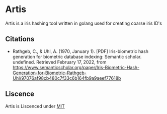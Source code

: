 # Artis

Artis is a iris hashing tool written in golang used for creating coarse iris ID's

## Citations

- Rathgeb, C., &amp; Uhl, A. (1970, January 1). [PDF] Iris-biometric hash generation for biometric database indexing: Semantic scholar. undefined. Retrieved February 17, 2022, from https://www.semanticscholar.org/paper/Iris-Biometric-Hash-Generation-for-Biometric-Rathgeb-Uhl/97076af98cb480c7f33c6b164fb9a9aeef77618b 

## Liscence

Artis is Liscenced under [MIT](https://github.com/filecoin-project/lotus/blob/master/LICENSE-MIT)
